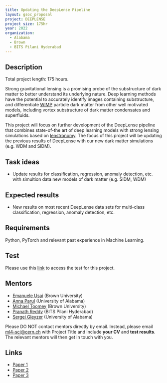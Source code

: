 ```yaml
---
title: Updating the DeepLense Pipeline
layout: gsoc_proposal
project: DEEPLENSE
project size: 175hr
year: 2022
organization:
  - Alabama
  - Brown
  - BITS Pilani Hyderabad
---
```


## Description

Total project length: 175 hours.

Strong gravitational lensing is a promising probe of the substructure of dark matter to better understand its underlying nature. Deep learning methods have the potential to accurately identify images containing substructure, and differentiate [WIMP](https://en.wikipedia.org/wiki/Weakly_interacting_massive_particles) particle dark matter from other well motivated models, including vortex substructure of dark matter condensates and superfluids.

This project will focus on further development of the DeepLense pipeline that combines state-of-the art of deep learning models with strong lensing simulations based on [lenstronomy](https://lenstronomy.readthedocs.io/en/latest/). The focus of this project will be updating the previous results of DeepLense with our new dark matter simulations (e.g. WDM and SIDM).

## Task ideas
 * Update results for classification, regression, anomaly detection, etc. with simultion data new models of dark matter (e.g. SIDM, WDM)

## Expected results
 *  New results on most recent DeepLense data sets for multi-class classification, regression, anomaly detection, etc. 

## Requirements
Python, PyTorch and relevant past experience in Machine Learning. 

## Test
Please use this [link](https://docs.google.com/document/d/1y9-F1Z8iz_GvVRL9lQmMKlbq3ID3spiW0npe1s1fXwg/edit?usp=sharing) to access the test for this project. 

## Mentors
  * [Emanuele Usai](mailto:ml4-sci@cern.ch) (Brown University)
  * [Anna Parul](mailto:ml4-sci@cern.ch) (University of Alabama)
  * [Michael Toomey](mailto:ml4-sci@cern.ch) (Brown University)
  * [Pranath Reddy](mailto:ml4-sci@cern.ch) (BITS Pilani Hyderabad)
  * [Sergei Gleyzer](mailto:ml4-sci@cern.ch) (University of Alabama)


Please DO NOT contact mentors directly by email. Instead, please email [ml4-sci@cern.ch](mailto:ml4-sci@cern.ch) with Project Title and include **your CV** and **test results**. The relevant mentors will then get in touch with you. 


## Links
  * [Paper 1](https://arxiv.org/abs/2008.12731)
  * [Paper 2](https://arxiv.org/abs/1909.07346)
  * [Paper 3](https://arxiv.org/abs/2112.12121)
